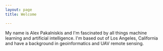 ```yaml
---
layout: page
title: Welcome

---
```


My name is Alex Pakalniskis and I'm fascinated by all things machine learning and artificial intelligence. I'm based out of Los Angeles, California and have a background in geoinformatics and UAV remote sensing. 
